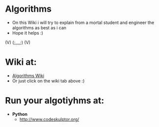 # Algorithms
* On this Wiki i will try to explain from a mortal student and engineer the algorithms as best as i can
* Hope it helps :)
 
(V)  (;,,,,;)   (V)
# Wiki at:
* [Algorithms Wiki](https://github.com/balart40/Algorithms/wiki)
* Or just click on the wiki tab above :)
# Run your algotiyhms at:
* **Python**
    * http://www.codeskulptor.org/

